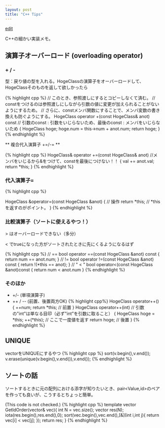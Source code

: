 ```yaml
---
layout: post
title: "C++ Tips"
---
```


[edit](https://github.com/harufujimoto/harufujimoto.github.io/edit/master/_posts/2020-08-31-cpptips.md)

C++の細かい実装メモ。

## 演算子オーバーロード (overloading operator)

### + / -
型：戻り値の型を入れる。HogeClassの演算子をオーバーロードして、HogeClassそのものを返して欲しかったら

{% highlight cpp %}
// このとき、参照渡しにするとコピーしなくて済む。
// constをつけるのは参照渡しにしながら引数の値に変更が加えられることがないようにするため。
// さらに、constメンバ関数にすることで、メンバ変数の書き換えも防ぐようにする。
HogeClass operator +(const HogeClass& anot) const // 引数のconst : 引数をいじらないため、最後のconst : メンバをいじらないため
{
  HogeClass hoge;
  hoge.num = this->num + anot.num;
  return hoge;
}
{% endhighlight %}

** 複合代入演算子 +=/-= **

{% highlight cpp %}
HogeClass& operator +=(const HogeClass& anot) //メンバをいじるから&をつけて、constを最後につけない！！
{
  val += anot.val;
  return *this;
}
{% endhighlight %}

### 代入演算子=

{% highlight cpp %}

HogeClass &operator=(const HogeClass &anot)
{
  // 操作
  return *this; // *thisを返すのがポイント。
}
{% endhighlight %}

### 比較演算子（ソートに使えるやつ！）

\> はオーバーロードできない（多分）

< でtrueになった方がソートされたときに先にくるようになるはず

{% highlight cpp %}
// == 
bool operator ==(const HogeClass &anot) const
{
  return num == anot.num;
}
// !=
bool operator !=(const HogeClass &anot) const
{
  return !(*this == anot);
} 
// " < "
bool operator<(const HogeClass &anot)const
{
  return num < anot.num
}
{% endhighlight %}

### そのほか
- +/- (単項演算子)
- ++ / -- (前置、後置両方OK)
{% highlight cpp%}
HogeClass operator++()
{
  ++num;
  return *this; // 前置
}
HogeClass operator++(int) // 引数の"int"は単なる目印（必ず"int"を引数に取ること）
{
  HogeClass hoge = *this;
  ++(*this); // ここで一度値を返す
  return hoge; // 後置
}
{% endhighlight %}

## UNIQUE
vectorをUNIQUEにするやつ
{% highlight cpp %}
sort(v.begin(),v.end());
v.erase(unique(v.begin(),v.end()),v.end());
{% endhighlight %}
## ソートの話

ソートするときに元の配列における添字が知りたいとき、pair<Value,id>のペアを作っても良いが、こうするとちょっと簡単。

(This code is not checked.)
{% highlight cpp %}
template<class T>
vector<int> GetIdOrder(vector<T>& vec){
  int N = vec.size();
  vector<int> res(N);
  iota(res.begin(),res.end(),0);
  sort(vec.begin(),vec.end(),[&](int i,int j){
    return vec[i] < vec[j];
  });
  return res;
}
{% endhighlight %}
